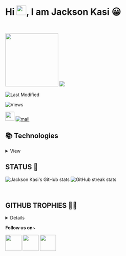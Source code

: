 
# Hi <img src="https://raw.githubusercontent.com/MartinHeinz/MartinHeinz/master/wave.gif" width="30px" margin-left="200px">, I am **Jackson Kasi 😀**
<br/>

<img src="https://media.giphy.com/media/LmNwrBhejkK9EFP504/giphy.gif" width="165px" />    <img src="https://github-readme-stats.vercel.app/api/top-langs/?username=jacksonkasi0&layout=compact"  margin-left="-100px" />

![Last Modified](<https://img.shields.io/badge/Last%20Modified-2022/03/31%2000:15%20(KST)-%23121212?style=flat>)    
<p align="left"><img src="https://komarev.com/ghpvc/?username=jacksonkasi0" alt="Views" /><p/>


<a href="#" target="_blank" ><img height="28" src="https://marshallku.github.io/marshallku/assets/icons/blog-badge.svg" /></a>
[![mail](https://img.shields.io/badge/MAIL-F9E000?style=for-the-badge&logo=GMAIL&logoColor=%23000000)](mailto:nammalvar888@gmail.com)

<!-- 
<img src="https://camo.githubusercontent.com/27199fc8f79005d8bbb626b85bbadb77b441a64c7d6c53d2d0be8472ac69d998/68747470733a2f2f6d65646961302e67697068792e636f6d2f6d656469612f5766777a5a70664838456a72612f67697068792e676966"/> -->


<!--   <img height="205" align="left" src="https://github-readme-stats.vercel.app/api?username=jacksonkasi0&&show_icons=true&count_private=true&include_all_commits=true" /> -->


## 📚 Technologies

<details>
<summary>View</summary>
  
  
### Languages

![javascript](https://img.shields.io/badge/javascript%20-%23323330.svg?&style=for-the-badge&logo=javascript&logoColor=%23F7DF1E)
![html5](https://img.shields.io/badge/html5%20-%23E34F26.svg?&style=for-the-badge&logo=html5&logoColor=white)
![css3](https://img.shields.io/badge/css3%20-%231572B6.svg?&style=for-the-badge&logo=css3&logoColor=white)

### Frameworks, Libraries, etc...

![nodejs](https://img.shields.io/badge/Node.js-43853D?style=for-the-badge&logo=node.js&logoColor=white)
![react](https://img.shields.io/badge/react%20-%2320232a.svg?&style=for-the-badge&logo=react&logoColor=%2361DAFB)
![jquery](https://img.shields.io/badge/jquery%20-%230769AD.svg?&style=for-the-badge&logo=jquery&logoColor=white)

### Databases

![Firebase](https://img.shields.io/badge/firebase-orange.svg?&style=for-the-badge&logo=firebase)
![MongoDB](https://img.shields.io/badge/MongoDB-%234ea94b.svg?&style=for-the-badge&logo=mongodb&logoColor=white)

### Version Control

![git](https://img.shields.io/badge/git%20-%23F05033.svg?&style=for-the-badge&logo=git&logoColor=white)
![github](https://img.shields.io/badge/github%20-%23121011.svg?&style=for-the-badge&logo=github&logoColor=white)

### Tools

![vsc](https://img.shields.io/badge/vsc-005FED?style=for-the-badge&logo=visual%20studio%20code&logoColor=white)
![adobe photoshop](https://img.shields.io/badge/adobe%20photoshop%20-%2331A8FF.svg?&style=for-the-badge&logo=adobe%20photoshop&logoColor=white)
![adobe illustrator](https://img.shields.io/badge/adobe%20illustrator%20-%23FF9A00.svg?&style=for-the-badge&logo=adobe%20illustrator&logoColor=white)

### OS

![windows](https://img.shields.io/badge/Windows-0078D6?style=for-the-badge&logo=windows&logoColor=white)
![linux](https://img.shields.io/badge/linux-E95420?style=for-the-badge&logo=linux&logoColor=white)
![macOS](https://img.shields.io/badge/macos-000000?style=for-the-badge&logo=apple&logoColor=white)

### Learning

<img align="left" alt="GraphQL" width="26px" src="https://cdn.jsdelivr.net/gh/devicons/devicon/icons/graphql/graphql-plain.svg" style="padding-right:10px;" />
<br/>
 <hr/>
</details>

## STATUS 👀

![Jackson Kasi's GitHub stats](https://github-readme-stats.vercel.app/api?username=jacksonkasi0&&show_icons=true&count_private=true&include_all_commits=true) ![GitHub streak stats](https://github-readme-streak-stats.herokuapp.com/?user=jacksonkasi0)  

<br/>

## GITHUB TROPHIES 🐱‍💻

<details>
  
[![trophy](https://github-profile-trophy.vercel.app/?username=jacksonkasi0)](https://github.com/ryo-ma/github-profile-trophy)]<br>

</details>


**Follow us on~**
<br/>


<a href="https://www.instagram.com/jacksonkasi555/" title="#Instagram Jacksonkasi555 " ><img src="https://github.com/jacksonkasi0/img/blob/main/_Pngtree_colorful_modern_social_media_icon_5103514-removebg-preview.png" width="50" /></a>
<a href="https://www.linkedin.com/in/jackson-kasi-6217541b8/" title="#Linkedin Jackson-kasi" ><img src="https://github.com/jacksonkasi0/img/blob/main/_Pngtree_colorful_modern_social_media_icon_5103514-removebg-preview%20(2).png"  width="50" /></a>
<a href="https://twitter.com/Jacksonkasi11" title="#Instagram Jacksonkasi111" ><img src="https://github.com/jacksonkasi0/img/blob/main/_Pngtree_colorful_modern_social_media_icon_5103514-removebg-preview%20(3).png" width="50" /></a>

<!-- <a href="https://dribbble.com/Jacksonkasi555" title="#Dribble Jacksonkasi555 " ><img src="https://github.com/nandhahacker1/img/blob/main/png-clipart-dribbble-logo-graphic-design-design-purple-logo-removebg-preview.png" width="80" /></a> -->
<!-- <a href="https://www.youtube.com/channel/UCVkmibxIF-uFmKTpDvZdDIw" title="#Youtube Art Thamizha"  ><img src="https://github.com/nandhahacker1/img/blob/main/png-clipart-youtube-logo-youtube-angle-logo-removebg-preview.png" width="80" /></a> -->

